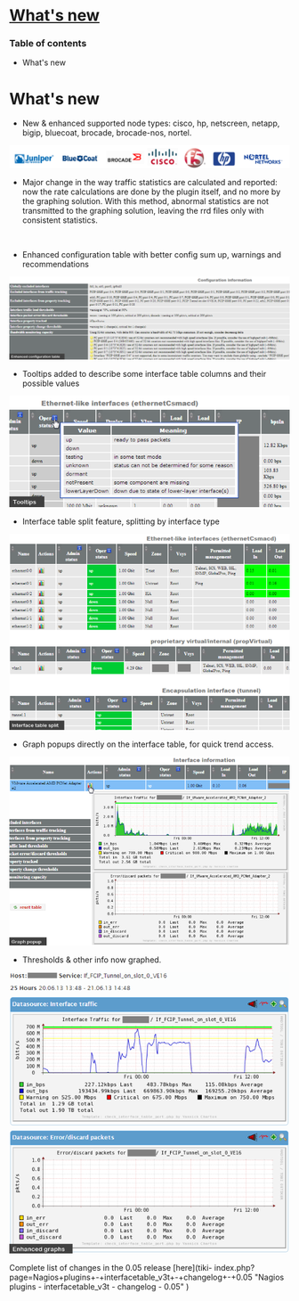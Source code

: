 # **[What's new]( "refresh" )**

### Table of contents

  * What's new

# What's new

  * New & enhanced supported node types: cisco, hp, netscreen, netapp, bigip, bluecoat, brocade, brocade-nos, nortel.   

  ![Vendors](images/what-s-new/Vendors.png)



  * Major change in the way traffic statistics are calculated and reported: now the rate calculations are done by the plugin itself, and no more by the graphing solution. With this method, abnormal statistics are not transmitted to the graphing solution, leaving the rrd files only with consistent statistics.

    ​

  * Enhanced configuration table with better config sum up, warnings and recommendations

  ![Configuration table](images\what-s-new\Configuration_table.png)



  * Tooltips added to describe some interface table columns and their possible values   

  ![Tooltips](images/what-s-new/Tooltips.png)



  * Interface table split feature, splitting by interface type   

  ![Table split feature](images/what-s-new/Table_split_feature.png)



  * Graph popups directly on the interface table, for quick trend access.   

  ![Graph popups](images/what-s-new/Graph_popups.png)



  * Thresholds & other info now graphed.   

  ![Traffic graph enhanced](images/what-s-new/Traffic_graph_enhanced.png)




Complete list of changes in the 0.05 release [here](tiki-
index.php?page=Nagios+plugins+-+interfacetable_v3t+-+changelog+-+0.05 "Nagios
plugins - interfacetable_v3t - changelog - 0.05" )
